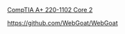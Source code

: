 [CompTIA A+ 220-1102 Core 2](https://www.youtube.com/watch?v=3MHDU4kFChU&list=PLG49S3nxzAnna96gzhJrzkii4hH_mgW4b) 


https://github.com/WebGoat/WebGoat
